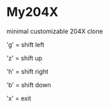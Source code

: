 My204X
======

minimal customizable 204X clone

'g' = shift left

'z' = shift up

'h' = shift right

'b' = shift down

'x' = exit

